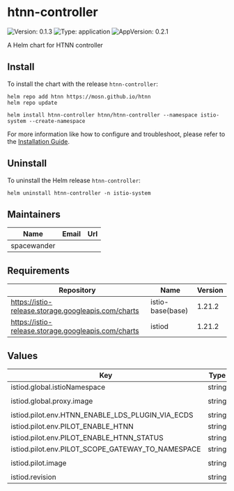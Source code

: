 # htnn-controller

![Version: 0.1.3](https://img.shields.io/badge/Version-0.1.3-informational?style=flat-square) ![Type: application](https://img.shields.io/badge/Type-application-informational?style=flat-square) ![AppVersion: 0.2.1](https://img.shields.io/badge/AppVersion-0.2.1-informational?style=flat-square)

A Helm chart for HTNN controller

## Install

To install the chart with the release `htnn-controller`:

```shell
helm repo add htnn https://mosn.github.io/htnn
helm repo update

helm install htnn-controller htnn/htnn-controller --namespace istio-system --create-namespace
```

For more information like how to configure and troubleshoot, please refer to the [Installation Guide](https://github.com/mosn/htnn/blob/main/site/content/en/docs/getting-started/installation.md).

## Uninstall

To uninstall the Helm release `htnn-controller`:

```shell
helm uninstall htnn-controller -n istio-system
```

## Maintainers

| Name | Email | Url |
| ---- | ------ | --- |
| spacewander |  |  |

## Requirements

| Repository | Name | Version |
|------------|------|---------|
| https://istio-release.storage.googleapis.com/charts | istio-base(base) | 1.21.2 |
| https://istio-release.storage.googleapis.com/charts | istiod | 1.21.2 |

## Values

| Key | Type | Default | Description |
|-----|------|---------|-------------|
| istiod.global.istioNamespace | string | `"istio-system"` |  |
| istiod.global.proxy.image | string | `"ghcr.io/mosn/htnn-proxy:dev"` |  |
| istiod.pilot.env.HTNN_ENABLE_LDS_PLUGIN_VIA_ECDS | string | `"false"` |  |
| istiod.pilot.env.PILOT_ENABLE_HTNN | string | `"true"` |  |
| istiod.pilot.env.PILOT_ENABLE_HTNN_STATUS | string | `"true"` |  |
| istiod.pilot.env.PILOT_SCOPE_GATEWAY_TO_NAMESPACE | string | `"true"` |  |
| istiod.pilot.image | string | `"ghcr.io/mosn/htnn-controller:dev"` |  |
| istiod.revision | string | `""` |  |

